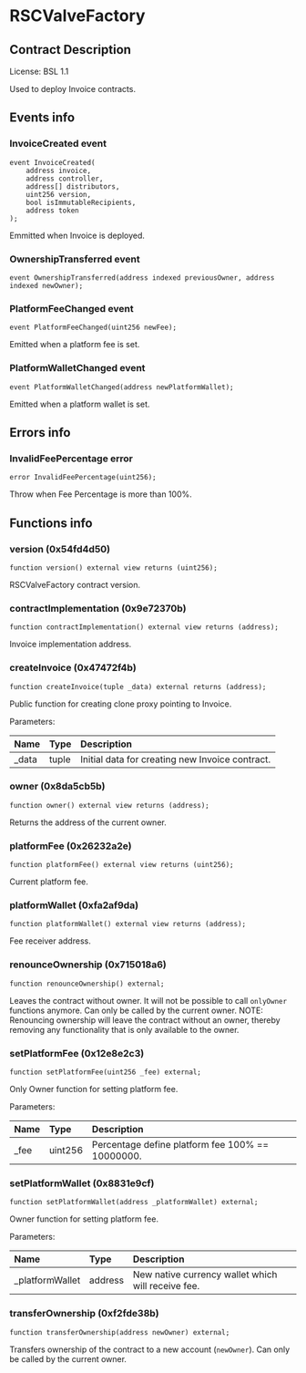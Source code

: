 # RSCValveFactory

## Contract Description


License: BSL 1.1


Used to deploy Invoice contracts.

## Events info

### InvoiceCreated event

```solidity
event InvoiceCreated(
    address invoice,
    address controller,
    address[] distributors,
    uint256 version,
    bool isImmutableRecipients,
    address token
);
```


Emmitted when Invoice is deployed.

### OwnershipTransferred event

```solidity
event OwnershipTransferred(address indexed previousOwner, address indexed newOwner);
```

### PlatformFeeChanged event

```solidity
event PlatformFeeChanged(uint256 newFee);
```


Emitted when a platform fee is set.

### PlatformWalletChanged event

```solidity
event PlatformWalletChanged(address newPlatformWallet);
```


Emitted when a platform wallet is set.

## Errors info

### InvalidFeePercentage error

```solidity
error InvalidFeePercentage(uint256);
```


Throw when Fee Percentage is more than 100%.

## Functions info

### version (0x54fd4d50)

```solidity
function version() external view returns (uint256);
```


RSCValveFactory contract version.

### contractImplementation (0x9e72370b)

```solidity
function contractImplementation() external view returns (address);
```


Invoice implementation address.

### createInvoice (0x47472f4b)

```solidity
function createInvoice(tuple _data) external returns (address);
```


Public function for creating clone proxy pointing to Invoice.


Parameters:

| Name  | Type  | Description                                       |
| :---- | :---- | :------------------------------------------------ |
| _data | tuple | Initial data for creating new Invoice contract.   |

### owner (0x8da5cb5b)

```solidity
function owner() external view returns (address);
```


Returns the address of the current owner.

### platformFee (0x26232a2e)

```solidity
function platformFee() external view returns (uint256);
```


Current platform fee.

### platformWallet (0xfa2af9da)

```solidity
function platformWallet() external view returns (address);
```


Fee receiver address.

### renounceOwnership (0x715018a6)

```solidity
function renounceOwnership() external;
```


Leaves the contract without owner. It will not be possible to call `onlyOwner` functions anymore. Can only be called by the current owner. NOTE: Renouncing ownership will leave the contract without an owner, thereby removing any functionality that is only available to the owner.

### setPlatformFee (0x12e8e2c3)

```solidity
function setPlatformFee(uint256 _fee) external;
```


Only Owner function for setting platform fee.


Parameters:

| Name | Type    | Description                                         |
| :--- | :------ | :-------------------------------------------------- |
| _fee | uint256 | Percentage define platform fee 100% == 10000000.    |

### setPlatformWallet (0x8831e9cf)

```solidity
function setPlatformWallet(address _platformWallet) external;
```


Owner function for setting platform fee.


Parameters:

| Name            | Type    | Description                                        |
| :-------------- | :------ | :------------------------------------------------- |
| _platformWallet | address | New native currency wallet which will receive fee. |

### transferOwnership (0xf2fde38b)

```solidity
function transferOwnership(address newOwner) external;
```


Transfers ownership of the contract to a new account (`newOwner`). Can only be called by the current owner.